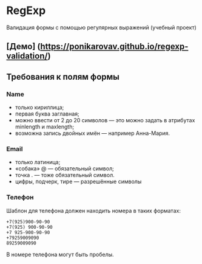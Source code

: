 # RegExp

Валидация формы с помощью регулярных выражений (учебный проект)

## [Демо] (https://ponikarovav.github.io/regexp-validation/)

## Требования к полям формы

### Name
- только кириллица;
- первая буква заглавная;
- можно ввести от 2 до 20 символов — это можно задать в атрибутах minlength и maxlength;
- возможна запись двойных имён — например Анна-Мария.

### Email
- только латиница;
- «собака» @ — обязательный символ;
- точка . — тоже обязательный символ.
- цифры, подчерк, тире — разрешённые символы

### Телефон
Шаблон для телефона должен находить номера в таких форматах:

```
+7(925)900-90-90
+7(925) 900-90-90
+7 925-900-90-90
+79259009090
89259009090
```

В номере телефона могут быть пробелы.
